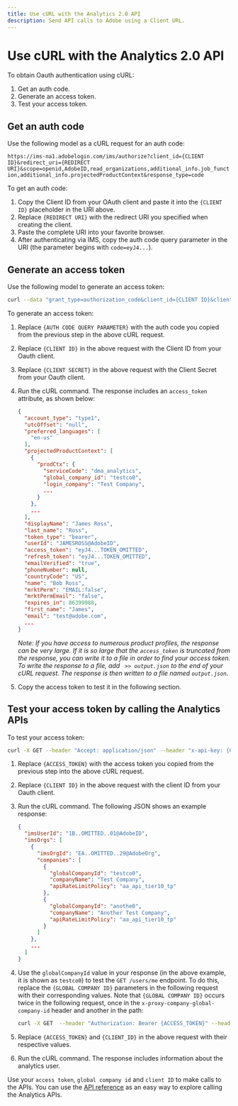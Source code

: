 ```yaml
---
title: Use cURL with the Analytics 2.0 API
description: Send API calls to Adobe using a Client URL.
---
```


# Use cURL with the Analytics 2.0 API

To obtain Oauth authentication using cURL:

1. Get an auth code.
1. Generate an access token.
1. Test your access token.

## Get an auth code

Use the following model as a cURL request for an auth code: 

`https://ims-na1.adobelogin.com/ims/authorize?client_id={CLIENT ID}&redirect_uri={REDIRECT URI}&scope=openid,AdobeID,read_organizations,additional_info.job_function,additional_info.projectedProductContext&response_type=code`

To get an auth code:

1. Copy the Client ID from your OAuth client and paste it into the `{CLIENT ID}` placeholder in the URI above.
1. Replace `{REDIRECT URI}` with the redirect URI you specified when creating the client.
1. Paste the complete URI into your favorite browser.
1. After authenticating via IMS, copy the auth code query parameter in the URI (the parameter begins with `code=eyJ4...`).


## Generate an access token

Use the following model to generate an access token: 

```sh
curl --data "grant_type=authorization_code&client_id={CLIENT ID}&client_secret={CLIENT SECRET}&code={AUTH CODE QUERY PARAMETER}" https://ims-na1.adobelogin.com/ims/token/v1
```

To generate an access token:

1. Replace `{AUTH CODE QUERY PARAMETER}` with the auth code you copied from the previous step in the above cURL request.
1. Replace `{CLIENT ID}` in the above request with the Client ID from your Oauth client.
1. Replace `{CLIENT SECRET}` in the above request with the Client Secret from your Oauth client.
1. Run the cURL command. The response includes an `access_token` attribute, as shown below:

   ```json
   {
     "account_type": "type1",
     "utcOffset": "null",
     "preferred_languages": [
       "en-us"
     ],
     "projectedProductContext": [
       {
         "prodCtx": {
           "serviceCode": "dma_analytics",
           "global_company_id": "testco0",
           "login_company": "Test Company",
           ...
         }
       },
       ...
     ],
     "displayName": "James Ross",
     "last_name": "Ross",
     "token_type": "bearer",
     "userId": "JAMESROSS@AdobeID",
     "access_token": "eyJ4...TOKEN_OMITTED",
     "refresh_token": "eyJ4...TOKEN_OMITTED",
     "emailVerified": "true",
     "phoneNumber": null,
     "countryCode": "US",
     "name": "Bob Ross",
     "mrktPerm": "EMAIL:false",
     "mrktPermEmail": "false",
     "expires_in": 86399988,
     "first_name": "James",
     "email": "test@adobe.com",
     ...
   }
   ```

   *Note: If you have access to numerous product profiles, the response can be very large. If it is so large that the `access_token` is truncated from the response, you can write it to a file in order to find your access token. To write the response to a file, add ` >> output.json` to the end of your cURL request. The response is then written to a file named `output.json`.*

1. Copy the access token to test it in the following section.


## Test your access token by calling the Analytics APIs

To test your access token:

```sh
curl -X GET --header "Accept: application/json" --header "x-api-key: {CLIENT ID}" --header "Authorization: Bearer {ACCESS_TOKEN}" "https://analytics.adobe.io/discovery/me"
```

1. Replace `{ACCESS_TOKEN}` with the access token you copied from the previous step into the above cURL request.
1. Replace `{CLIENT ID}` in the above request with the client ID from your Oauth client.
1. Run the cURL command. The following JSON shows an example response:

   ```json
   {
     "imsUserId": "1B..OMITTED..01@AdobeID",
     "imsOrgs": [
       {
         "imsOrgId": "EA..OMITTED..29@AdobeOrg",
         "companies": [
           {
             "globalCompanyId": "testco0",
             "companyName": "Test Company",
             "apiRateLimitPolicy": "aa_api_tier10_tp"
           },
           {
             "globalCompanyId": "anothe0",
             "companyName": "Another Test Company",
             "apiRateLimitPolicy": "aa_api_tier10_tp"
           }
         ]
       },
       ...
     ]
   }
   ```

1. Use the `globalCompanyId` value in your response (in the above example, it is shown as `testco0`) to test the `GET /users/me` endpoint. To do this, replace the `{GLOBAL COMPANY ID}` parameters in the following request with their corresponding values. Note that `{GLOBAL COMPANY ID}` occurs twice in the following request, once in the `x-proxy-company-global-company-id` header and another in the path:

   ```sh
   curl -X GET  --header "Authorization: Bearer {ACCESS_TOKEN}" --header "x-proxy-global-company-id: {COMPANY_ID}" --header "x-api-key: {CLIENT_ID}" "https://analytics.adobe.io/api/{COMPANY_ID}/users/me"
   ```

1. Replace `{ACCESS_TOKEN}` and `{CLIENT_ID}` in the above request with their respective values.
1. Run the cURL command. The response includes information about the analytics user.

Use your `access token`, `global company id` and `client ID` to make calls to the APIs. You can use the [API reference](../api.md) as an easy way to explore calling the Analytics APIs.
